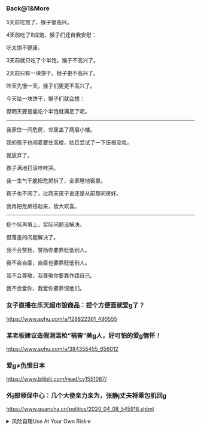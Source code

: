 ### Back@1&More
5天前吃饱了，猴子很高兴。

4天前吃了8成饱，猴子们还自我安慰：

吃太饱不健康。

3天前就只吃了个半饱，猴子不高兴了。

2天前只有一块饼干。猴子更不高兴了。

昨天先饿一天，猴子们更更不高兴了。

今天给一块饼干，猴子们就会想：

但明天要是能吃个半饱就满足了呢。

---
我家住一间危房，邻居盖了两层小楼。

我的孩子也闹着要住高楼，姑且尝试了一下压根没戏，

就放弃了。

孩子满地打滚哇哇哭。

我一生气干脆把危房拆了，全家睡地窖里。

孩子也不闹了，过两天孩子说还是从前那间房好。

我再把危房搭起来，皆大欢喜。

---
挖个坑再填上，实际问题没解决。

但落差的问题解决了。

我不会赞扬，赞扬你要靠贬低别人。

我不会自豪，自豪也要靠贬低别人。

我不会尊敬，我尊敬你要靠作践自己。

我不会爱你，我爱你要靠恨他们。

### 女子直播在乐天超市毁商品：捏个方便面就爱g了？
https://www.sohu.com/a/128822361_490555

### 某老板建议造假测温枪“祸害”美g人，好可怕的爱g情怀！
https://www.sohu.com/a/384355455_656012

### 爱g≠仇恨日本
https://www.bilibili.com/read/cv1551087/

### 外j部领保中心：几个大使亲力亲为，张静j丈夫将乘包机回g
https://www.guancha.cn/politics/2020_04_08_545918.shtml
<details><summary>风险自理Use At Your Own Risk☣</summary>

### 献给ag”者的诗
https://www.backchina.com/blog/275190/article-316552.html

你高尚的左手必然诅咒你卑鄙的右手； 你高尚的肺将诅咒你邪恶的心； 你高尚的肉体也要诅咒你肮脏的灵魂。
</details>
